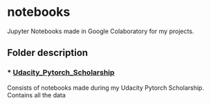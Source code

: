 # notebooks

Jupyter Notebooks made in Google Colaboratory for my projects.

## Folder description

### * [Udacity_Pytorch_Scholarship](Udacity_Pytorch_Scholarship/)

Consists of notebooks made during my Udacity Pytorch Scholarship. Contains all the data